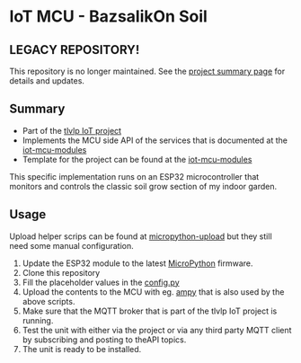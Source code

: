 # IoT MCU - BazsalikOn Soil

## LEGACY REPOSITORY!
This repository is no longer maintained. See the [project summary page](https://github.com/tlvlp/iot-project-summary) for details and updates.

## Summary
- Part of the [tlvlp IoT project](https://github.com/tlvlp/iot-project-summary)
- Implements the MCU side API of the services that is documented at the [iot-mcu-modules](https://github.com/tlvlp/iot-mcu-modules)
- Template for the project can be found at the [iot-mcu-modules](https://github.com/tlvlp/iot-mcu-modules)

This specific implementation runs on an ESP32 microcontroller that monitors and controls the classic soil grow section of my indoor garden.

## Usage
Upload helper scrips can be found at [micropython-upload](https://github.com/tlvlp/micropython-upload) but they still need some manual configuration.
1. Update the ESP32 module to the latest [MicroPython](http://micropython.org/download#esp32) firmware.
2. Clone this repository
3. Fill the placeholder values in the [config.py](unit/config.py)
4. Upload the contents to the MCU with eg. [ampy](https://github.com/scientifichackers/ampy) that is also used by the above scripts.
5. Make sure that the MQTT broker that is part of the tlvlp IoT project is running.
6. Test the unit with either via the project or via any third party MQTT client by subscribing and posting to theAPI topics.
7. The unit is ready to be installed.
